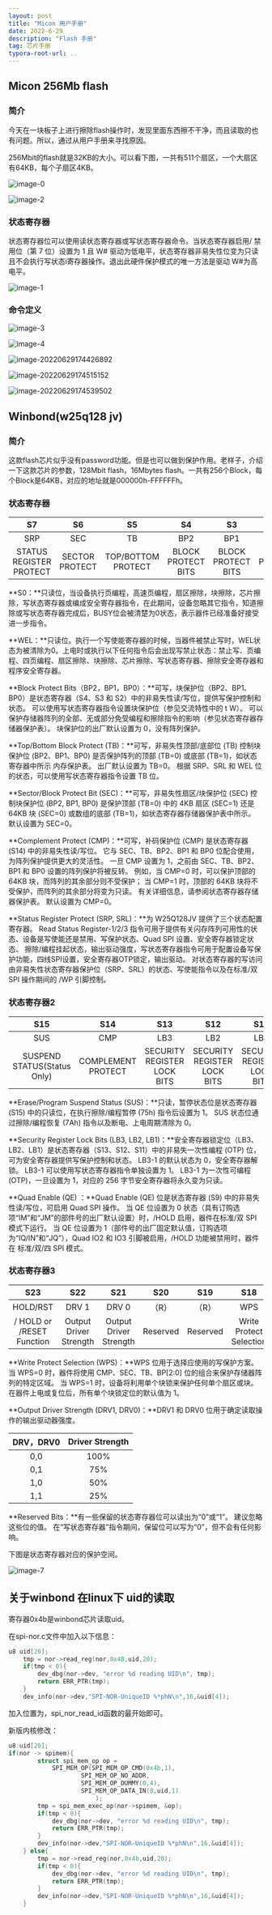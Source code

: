 ```yaml
---
layout: post
title: "Micon 用户手册"
date: 2022-6-29
description: "Flash 手册"
tag: 芯片手册
typora-root-url: ..
---
```


## Micon 256Mb flash

### 简介

今天在一块板子上进行擦除flash操作时，发现里面东西擦不干净，而且读取的也有问题。所以，通过从用户手册来寻找原因。

256Mbit的flash就是32KB的大小。可以看下图，一共有511个扇区，一个大扇区有64KB，每个子扇区4KB。

![image-0](/images/chips/image-0.png)



![image-2](/images/chips/image-2.png)

### 状态寄存器

状态寄存器位可以使用读状态寄存器或写状态寄存器命令。当状态寄存器启用/ 禁用位（第 7 位）设置为 1 且 W# 驱动为低电平，状态寄存器非易失性位变为只读且不会执行写状态i寄存器操作。退出此硬件保护模式的唯一方法是驱动 W#为高电平。

![image-1](/images/chips/image-1.png)



### 命令定义

![image-3](/images/chips/image-3.png)

![image-4](/../../../.config/Typora/typora-user-images/image-20220629174317645.png)

![image-20220629174426892](/images/chips/image-4.png)

![image-20220629174515152](/images/chips/image-5.png)

![image-20220629174539502](/images/chips/image-6.png)





## Winbond(w25q128 jv)

### 简介

这款flash芯片似乎没有password功能。但是也可以做到保护作用。老样子，介绍一下这款芯片的参数，128Mbit flash，16Mbytes flash。一共有256个Block，每个Block是64KB，对应的地址就是000000h-FFFFFFh。

### 状态寄存器

|           S7            |       S6       |         S5         |         S4         |         S3         |         S2         |         S1         |        S0         |
| :---------------------: | :------------: | :----------------: | :----------------: | :----------------: | :----------------: | :----------------: | :---------------: |
|           SRP           |      SEC       |         TB         |        BP2         |        BP1         |        BP0         |        WEL         |       BUSY        |
| STATUS REGISTER PROTECT | SECTOR PROTECT | TOP/BOTTOM PROTECT | BLOCK PROTECT BITS | BLOCK PROTECT BITS | BLOCK PROTECT BITS | WRITE ENABLE LATCH | WRITE IN PROGRESS |

**S0：**只读位，当设备执行页编程，高速页编程，扇区擦除，块擦除，芯片擦除，写状态寄存器或编成安全寄存器指令，在此期间，设备忽略其它指令，知道擦除或写状态寄存器完成后，BUSY位会被清楚为0状态，表示器件已经准备好接受进一步指令。

**WEL：**只读位。执行一个写使能寄存器的时候，当器件被禁止写时，WEL状态为被清除为0。上电时或执行以下任何指令后会出现写禁止状态：禁止写、页编程、四页编程、扇区擦除、块擦除、芯片擦除、写状态寄存器、擦除安全寄存器和程序安全寄存器。

**Block Protect Bits（BP2，BP1，BP0）：**可写，块保护位（BP2、BP1、BP0）是状态寄存器（S4、S3 和 S2）中的非易失性读/写位，提供写保护控制和状态。 可以使用写状态寄存器指令设置块保护位（参见交流特性中的 t W）。 可以保护存储器阵列的全部、无或部分免受编程和擦除指令的影响（参见状态寄存器存储器保护表）。 块保护位的出厂默认设置为 0，没有阵列保护。

**Top/Bottom Block Protect (TB)：**可写，非易失性顶部/底部位 (TB) 控制块保护位 (BP2、BP1、BP0) 是否保护阵列的顶部 (TB=0) 或底部 (TB=1)，如状态寄存器中所示 内存保护表。 出厂默认设置为 TB=0。 根据 SRP、SRL 和 WEL 位的状态，可以使用写状态寄存器指令设置 TB 位。

**Sector/Block Protect Bit (SEC)：**可写，非易失性扇区/块保护位 (SEC) 控制块保护位 (BP2, BP1, BP0) 是保护顶部 (TB=0) 中的 4KB 扇区 (SEC=1) 还是 64KB 块 (SEC=0) 或数组的底部 (TB=1)，如状态寄存器存储器保护表中所示。 默认设置为 SEC=0。

**Complement Protect (CMP)：**可写，补码保护位 (CMP) 是状态寄存器 (S14) 中的非易失性读/写位。 它与 SEC、TB、BP2、BP1 和 BP0 位配合使用，为阵列保护提供更大的灵活性。 一旦 CMP 设置为 1，之前由 SEC、TB、BP2、BP1 和 BP0 设置的阵列保护将被反转。 例如，当 CMP=0 时，可以保护顶部的 64KB 块，而阵列的其余部分则不受保护； 当 CMP=1 时，顶部的 64KB 块将不受保护，而阵列的其余部分将变为只读。 有关详细信息，请参阅状态寄存器存储器保护表。 默认设置为 CMP=0。

**Status Register Protect (SRP, SRL)：**为 W25Q128JV 提供了三个状态配置寄存器。 Read Status Register-1/2/3 指令可用于提供有关闪存阵列可用性的状态、设备是写使能还是禁用、写保护状态、Quad SPI 设置、安全寄存器锁定状态、 擦除/编程挂起状态，输出驱动强度，写状态寄存器指令可用于配置设备写保护功能，四线SPI设置，安全寄存器OTP锁定，输出驱动。 对状态寄存器的写访问由非易失性状态寄存器保护位（SRP、SRL）的状态、写使能指令以及在标准/双 SPI 操作期间的 /WP 引脚控制。



### 状态寄存器2

|             S15             |        S14         |             S13             |             S12             |             S11             |   S10    |     S9      |          S8          |
| :-------------------------: | :----------------: | :-------------------------: | :-------------------------: | :-------------------------: | :------: | :---------: | :------------------: |
|             SUS             |        CMP         |             LB3             |             LB2             |             LB1             |   (R)    |     QE      |         SRL          |
| SUSPEND STATUS(Status Only) | COMPLEMENT PROTECT | SECURITY REGISTER LOCK BITS | SECURITY REGISTER LOCK BITS | SECURITY REGISTER LOCK BITS | Reserved | QUAD ENABLE | STATUS REGISTER LOCK |

**Erase/Program Suspend Status (SUS)：**只读，暂停状态位是状态寄存器 (S15) 中的只读位，在执行擦除/编程暂停 (75h) 指令后设置为 1。 SUS 状态位通过擦除/编程恢复 (7Ah) 指令以及断电、上电周期清除为 0。

**Security Register Lock Bits (LB3, LB2, LB1)：**安全寄存器锁定位（LB3、LB2、LB1）是状态寄存器（S13、S12、S11）中的非易失一次性编程 (OTP) 位，可为安全寄存器提供写保护控制和状态。 LB3-1 的默认状态为 0，安全寄存器解锁。 LB3-1 可以使用写状态寄存器指令单独设置为 1。 LB3-1 为一次性可编程 (OTP)，一旦设置为 1，对应的 256 字节安全寄存器将永久变为只读。

**Quad Enable (QE) ：**Quad Enable (QE) 位是状态寄存器 (S9) 中的非易失性读/写位，可启用 Quad SPI 操作。 当 QE 位设置为 0 状态（具有订购选项“IM”和“JM”的部件号的出厂默认设置）时，/HOLD 启用，器件在标准/双 SPI 模式下运行。 当 QE 位设置为 1（部件号的出厂固定默认值，订购选项为“IQ/IN”和“JQ”），Quad IO2 和 IO3 引脚被启用，/HOLD 功能被禁用时，器件在 标准/双/四 SPI 模式。



### 状态寄存器3

|            S23            |          S22           |          S21           |   S20    |   S19    |           S18           |   S17    |   S16    |
| :-----------------------: | :--------------------: | :--------------------: | :------: | :------: | :---------------------: | :------: | :------: |
|         HOLD/RST          |         DRV 1          |         DRV 0          |  （R）   |  （R）   |           WPS           |    R     |    R     |
| / HOLD or /RESET Function | Output Driver Strength | Output Driver Strength | Reserved | Reserved | Write Protect Selection | Reserved | Reserved |

**Write Protect Selection (WPS)：**WPS 位用于选择应使用的写保护方案。 当 WPS=0 时，器件将使用 CMP、SEC、TB、BP[2:0] 位的组合来保护存储器阵列的特定区域。 当 WPS=1 时，设备将利用单个块锁来保护任何单个扇区或块。 在器件上电或复位后，所有单个块锁定位的默认值为 1。

**Output Driver Strength (DRV1, DRV0)：**DRV1 和 DRV0 位用于确定读取操作的输出驱动器强度。

| DRV，DRV0 | Driver Strength |
| :-------: | :-------------: |
|    0,0    |      100%       |
|    0,1    |       75%       |
|    1,0    |       50%       |
|    1,1    |       25%       |

**Reserved Bits：**有一些保留的状态寄存器位可以读出为“0”或“1”。 建议忽略这些位的值。 在“写状态寄存器”指令期间，保留位可以写为“0”，但不会有任何影响。

下图是状态寄存器对应的保护空间。

![image-7](/images/chips/image-7.png)



## 关于winbond 在linux下 uid的读取

寄存器0x4b是winbond芯片读取uid。

在spi-nor.c文件中加入以下信息：

```c
u8 uid[20];
	tmp = nor->read_reg(nor,0x4B,uid,20);
	if(tmp < 0){
		dev_dbg(nor->dev, "error %d reading UID\n", tmp);
		return ERR_PTR(tmp);
	}
	dev_info(nor->dev,"SPI-NOR-UniqueID %*phN\n",16,&uid[4]);
```

加入位置为，spi_nor_read_id函数的最开始即可。

新版内核修改：

```c
u8 uid[20];
if(nor -> spimem){
		struct spi_mem_op op = 
			SPI_MEM_OP(SPI_MEM_OP_CMD(0x4b,1),
					SPI_MEM_OP_NO_ADDR,
					SPI_MEM_OP_DUMMY(0,4),
					SPI_MEM_OP_DATA_IN(8,uid,1)
						);
		tmp = spi_mem_exec_op(nor->spimem, &op);
		if(tmp < 0){
			dev_dbg(nor->dev, "error %d reading UID\n", tmp);
			return ERR_PTR(tmp);
		}
		dev_info(nor->dev,"SPI-NOR-UniqueID %*phN\n",16,&uid[4]);
	} else{
		tmp = nor->read_reg(nor,0x4b,uid,20);
		if(tmp < 0){
			dev_dbg(nor->dev, "error %d reading UID\n", tmp);
			return ERR_PTR(tmp);
		}
		dev_info(nor->dev,"SPI-NOR-UniqueID %*phN\n",16,&uid[4]);
	}
```

